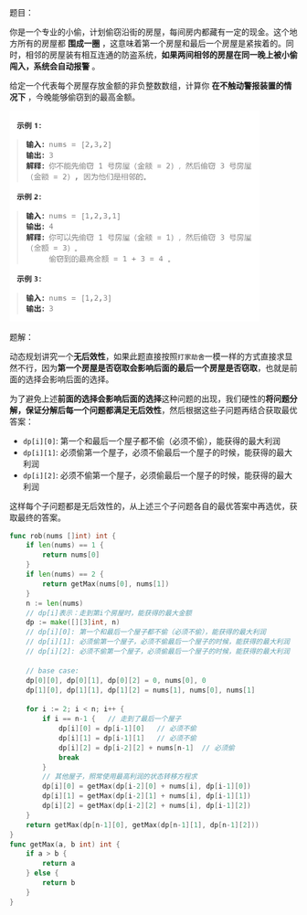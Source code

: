 题目：

你是一个专业的小偷，计划偷窃沿街的房屋，每间房内都藏有一定的现金。这个地方所有的房屋都 **围成一圈** ，这意味着第一个房屋和最后一个房屋是紧挨着的。同时，相邻的房屋装有相互连通的防盗系统，**如果两间相邻的房屋在同一晚上被小偷闯入，系统会自动报警** 。

给定一个代表每个房屋存放金额的非负整数数组，计算你 **在不触动警报装置的情况下** ，今晚能够偷窃到的最高金额。

<img src="213.打家劫舍II.assets/image-20231022143845602.png" alt="image-20231022143845602" style="zoom:50%;" />

题解：

动态规划讲究一个**无后效性**，如果此题直接按照`打家劫舍`一模一样的方式直接求显然不行，因为**第一个房屋是否窃取会影响后面的最后一个房屋是否窃取**，也就是前面的选择会影响后面的选择。

为了避免上述**前面的选择会影响后面的选择**这种问题的出现，我们硬性的**将问题分解，保证分解后每一个问题都满足无后效性**，然后根据这些子问题再结合获取最优答案：

- `dp[i][0]`: 第一个和最后一个屋子都不偷（必须不偷），能获得的最大利润
- `dp[i][1]`: 必须偷第一个屋子，必须不偷最后一个屋子的时候，能获得的最大利润
- `dp[i][2]`: 必须不偷第一个屋子，必须偷最后一个屋子的时候，能获得的最大利润

这样每个子问题都是无后效性的，从上述三个子问题各自的最优答案中再选优，获取最终的答案。

```go
func rob(nums []int) int {
    if len(nums) == 1 {
        return nums[0]
    }
    if len(nums) == 2 {
        return getMax(nums[0], nums[1])
    }
    n := len(nums)
    // dp[i]表示：走到第i个房屋时，能获得的最大金额
    dp := make([][3]int, n)
    // dp[i][0]: 第一个和最后一个屋子都不偷（必须不偷），能获得的最大利润
    // dp[i][1]: 必须偷第一个屋子，必须不偷最后一个屋子的时候，能获得的最大利润
    // dp[i][2]: 必须不偷第一个屋子，必须偷最后一个屋子的时候，能获得的最大利润

    // base case:
    dp[0][0], dp[0][1], dp[0][2] = 0, nums[0], 0
    dp[1][0], dp[1][1], dp[1][2] = nums[1], nums[0], nums[1]

    for i := 2; i < n; i++ {
        if i == n-1 {   // 走到了最后一个屋子
            dp[i][0] = dp[i-1][0]   // 必须不偷
            dp[i][1] = dp[i-1][1]   // 必须不偷
            dp[i][2] = dp[i-2][2] + nums[n-1]  // 必须偷
            break
        }
        // 其他屋子，照常使用最高利润的状态转移方程求
        dp[i][0] = getMax(dp[i-2][0] + nums[i], dp[i-1][0])
        dp[i][1] = getMax(dp[i-2][1] + nums[i], dp[i-1][1])
        dp[i][2] = getMax(dp[i-2][2] + nums[i], dp[i-1][2])
    }
    return getMax(dp[n-1][0], getMax(dp[n-1][1], dp[n-1][2]))
}
func getMax(a, b int) int {
    if a > b {
        return a
    } else {
        return b
    }
}
```

